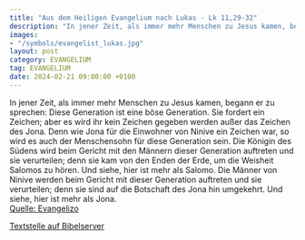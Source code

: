 ```yaml
---
title: "Aus dem Heiligen Evangelium nach Lukas - Lk 11,29-32"
description: "In jener Zeit, als immer mehr Menschen zu Jesus kamen, begann er zu sprechen: Diese Generation ist eine böse Generation. Sie fordert ein Zeichen; aber es wird ihr kein Zeichen gegeben werden außer das Zeichen des Jona. Denn wie Jona für die Einwohner von Ninive ein Zeichen war, s...."
images:
- "/symbols/evangelist_lukas.jpg"
layout: post
category: EVANGELIUM
tag: EVANGELIUM
date: 2024-02-21 09:00:00 +0100
---
```

In jener Zeit, als immer mehr Menschen zu Jesus kamen, begann er zu sprechen: Diese Generation ist eine böse Generation. Sie fordert ein Zeichen; aber es wird ihr kein Zeichen gegeben werden außer das Zeichen des Jona.
Denn wie Jona für die Einwohner von Ninive ein Zeichen war, so wird es auch der Menschensohn für diese Generation sein.<!--more-->
Die Königin des Südens wird beim Gericht mit den Männern dieser Generation auftreten und sie verurteilen; denn sie kam von den Enden der Erde, um die Weisheit Salomos zu hören. Und siehe, hier ist mehr als Salomo.
Die Männer von Ninive werden beim Gericht mit dieser Generation auftreten und sie verurteilen; denn sie sind auf die Botschaft des Jona hin umgekehrt. Und siehe, hier ist mehr als Jona.<br>
[Quelle: Evangelizo](https://evangeliumtagfuertag.org/DE/gospel)

[Textstelle auf Bibelserver](https://www.bibleserver.com/EU/Lukas11,29-32)
